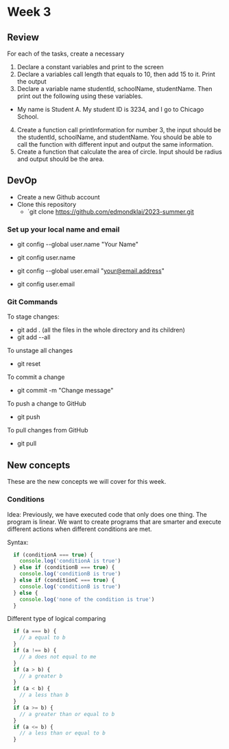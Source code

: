 # Week 3

## Review
For each of the tasks, create a necessary
1. Declare a constant variables and print to the screen 
2. Declare a variables call length that equals to 10, then add 15 to it. Print the output
3. Declare a variable name studentId, schoolName, studentName. Then print out the following using these variables. 
  - My name is Student A. My student ID is 3234, and I go to Chicago School. 
4. Create a function call printInformation for number 3, the input should be the studentId, schoolName, and studentName. You should be able to call the function with different input and output the same information. 
5. Create a function that calculate the area of circle. Input should be radius and output should be the area. 

## DevOp
- Create a new Github account
- Clone this repository
  - `git clone https://github.com/edmondklai/2023-summer.git

### Set up your local name and email
  - git config --global user.name "Your Name"
  - git config user.name

  - git config --global user.email "your@email.address"
  - git config user.email

### Git Commands
To stage changes:
  - git add .  (all the files in the whole directory and its children)
  - git add --all

To unstage all changes
  - git reset

To commit a change
  - git commit -m "Change message"

To push a change to GitHub
  - git push

To pull changes from GitHub
  - git pull

## New concepts
These are the new concepts we will cover for this week.

### Conditions
Idea: Previously, we have executed code that only does one thing. The program is linear. We want to create programs that are smarter and execute different actions when different conditions are met. 

Syntax: 
```js
  if (conditionA === true) {
    console.log('conditionA is true')
  } else if (conditionB === true) {
    console.log('conditionB is true')
  } else if (conditionC === true) {
    console.log('conditionB is true')
  } else {
    console.log('none of the condition is true')
  }
```

Different type of logical comparing
```js
  if (a === b) { 
    // a equal to b 
  }
  if (a !== b) {
    // a does not equal to me
  }   
  if (a > b) { 
    // a greater b 
  } 
  if (a < b) { 
    // a less than b 
  }
  if (a >= b) { 
    // a greater than or equal to b 
  }
  if (a <= b) { 
    // a less than or equal to b 
  }
```

